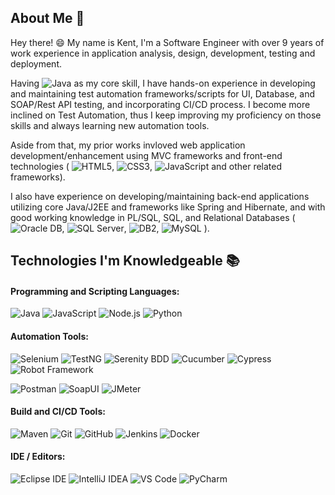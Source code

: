 ## About Me 👋
Hey there! 😄 My name is Kent, I'm a Software Engineer with over 9 years of work experience in application analysis, design, development, testing and deployment. 



Having ![Java](http://img.shields.io/badge/-Java-red?style=plastic&logo=java&logoColor=FFFFFF) as my core skill, I have hands-on experience in developing and maintaining test automation frameworks/scripts for UI, Database, and SOAP/Rest API testing, and incorporating CI/CD process. I become more inclined on Test Automation, thus I keep improving my proficiency on those skills and always learning new automation tools.



Aside from that, my prior works invloved web application development/enhancement using MVC frameworks and front-end technologies (
![HTML5](https://img.shields.io/badge/-HTML5-E34F26?style=plastic&logo=html5&logoColor=FFFFFF),
![CSS3](https://img.shields.io/badge/-CSS3-1572B6?style=plastic&logo=css3&logoColor=FFFFFF),
![JavaScript](https://img.shields.io/badge/-JavaScript-%23F7DF1C?style=plastic&logo=javascript&logoColor=000000&color=d1b01f)
and other related frameworks). 



I also have experience on developing/maintaining back-end applications utilizing core Java/J2EE and frameworks like Spring and Hibernate, and with good working knowledge in PL/SQL, SQL, and Relational Databases (
![Oracle DB](https://img.shields.io/badge/-Oracle%20DB-F80000?style=plastic&logo=oracle&logoColor=FFFFFF), 
![SQL Server](https://img.shields.io/badge/-Microsoft%20SQL%20Server-CC2927?style=plastic&logo=microsoft-sql-server&logoColor=FFFFFF),
![DB2](https://img.shields.io/badge/-DB2-blue?style=plastic&logo=db2&logoColor=FFFFFF),
![MySQL](https://img.shields.io/badge/-MySQL-4479A1?style=plastic&logo=mysql&logoColor=FFFFFF)
). 


## Technologies I'm Knowledgeable :books:

#### Programming and Scripting Languages:

![Java](http://img.shields.io/badge/-Java-red?style=flat-square&logo=java&logoColor=FFFFFF)
![JavaScript](https://img.shields.io/badge/-JavaScript-%23F7DF1C?style=flat-square&logo=javascript&logoColor=000000&color=d1b01f)
![Node.js](https://img.shields.io/badge/-Node.js-339933?style=flat-square&logo=node.js&logoColor=FFFFFF)
![Python](http://img.shields.io/badge/-Python-3776AB?style=flat-square&logo=python&logoColor=fff7a1)


#### Automation Tools:
![Selenium](https://img.shields.io/badge/-Selenium-43B02A?style=flat-square&logo=selenium&logoColor=FFFFFF)
![TestNG](https://img.shields.io/badge/-TestNG-blue?style=flat-square&logo=testng&logoColor=FFFFFF)
![Serenity BDD](https://img.shields.io/badge/-Serenity%20BDD-darkgreen?style=flat-square&logo=serenity-bdd&logoColor=FFFFFF)
![Cucumber](https://img.shields.io/badge/-Cucumber-23D96C?style=flat-square&logo=cucumber&logoColor=FFFFFF)
![Cypress](https://img.shields.io/badge/-Cypress-17202C?style=flat-square&logo=cypress&logoColor=FFFFFF)
![Robot Framework](https://img.shields.io/badge/-Robot%20Framework-000000?style=flat-square&logo=robot-framework&logoColor=FFFFFF)


![Postman](https://img.shields.io/badge/-Postman-FF6C37?style=flat-square&logo=postman&logoColor=FFFFFF)
![SoapUI](https://img.shields.io/badge/-SoapUI-green?style=flat-square&logo=soap-ui&logoColor=FFFFFF)
![JMeter](https://img.shields.io/badge/-Jmeter-D22128?style=flat-square&logo=apache-jmeter&logoColor=FFFFFF)



#### Build and CI/CD Tools:

![Maven](https://img.shields.io/badge/-Maven-C71A36?style=flat-square&logo=apache-maven&logoColor=FFFFFF)
![Git](https://img.shields.io/badge/-Git-F05032?style=flat-square&logo=git&logoColor=FFFFFF)
![GitHub](https://img.shields.io/badge/-GitHub-181717?style=flat-square&logo=github&logoColor=FFFFFF)
![Jenkins](https://img.shields.io/badge/-Jenkins-D24939?style=flat-square&logo=jenkins&logoColor=FFFFFF)
![Docker](https://img.shields.io/badge/-Docker-black?style=flat-square&logo=docker)


#### IDE / Editors:

![Eclipse IDE](https://img.shields.io/badge/-Eclipse%20IDE-2C2255?style=flat-square&logo=eclipse%20ide)
![IntelliJ IDEA](http://img.shields.io/badge/-IntelliJ%20IDEA-000000?style=flat-square&logo=intellij-idea&logoColor=ffffff)
![VS Code](http://img.shields.io/badge/-VS%20Code-007ACC?style=flat-square&logo=visual-studio-code&logoColor=ffffff)
![PyCharm](https://img.shields.io/badge/-PyCharm-000000?style=flat-square&logo=pycharm)



<!--
**kentdomaoal/kentdomaoal** is a ✨ _special_ ✨ repository because its `README.md` (this file) appears on your GitHub profile.

Here are some ideas to get you started:

- 🔭 I’m currently working on ...
- 🌱 I’m currently learning ...
- 👯 I’m looking to collaborate on ...
- 🤔 I’m looking for help with ...
- 💬 Ask me about ...
- 📫 How to reach me: ...
- 😄 Pronouns: ...
- ⚡ Fun fact: ...
-->
